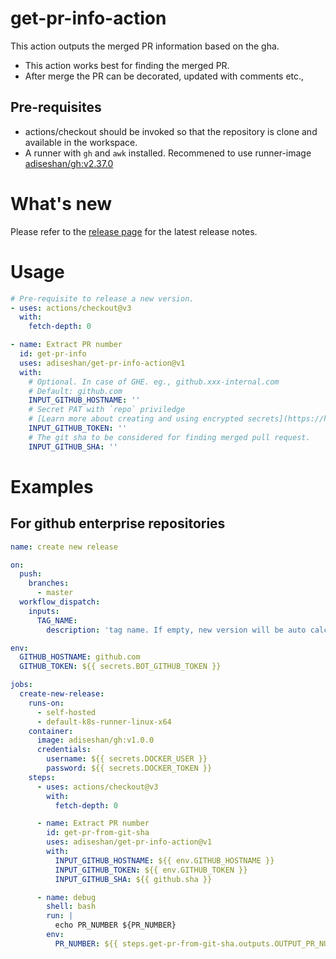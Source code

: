 # get-pr-info-action

This action outputs the merged PR information based on the gha. 

- This action works best for finding the merged PR.
- After merge the PR can be decorated, updated with comments etc.,

## Pre-requisites

- actions/checkout should be invoked so that the repository is clone and available in the workspace.
- A runner with `gh` and `awk` installed. Recommened to use runner-image [adiseshan/gh:v2.37.0](https://hub.docker.com/repository/docker/adiseshan/gh/general)


# What's new

Please refer to the [release page](https://github.com/adiseshan/get-pr-info-action/releases/latest) for the latest release notes.

# Usage

<!-- start usage -->
```yaml
# Pre-requisite to release a new version.
- uses: actions/checkout@v3
  with:
    fetch-depth: 0

- name: Extract PR number
  id: get-pr-info
  uses: adiseshan/get-pr-info-action@v1
  with:
    # Optional. In case of GHE. eg., github.xxx-internal.com
    # Default: github.com
    INPUT_GITHUB_HOSTNAME: ''
    # Secret PAT with `repo` priviledge
    # [Learn more about creating and using encrypted secrets](https://help.github.com/en/actions/automating-your-workflow-with-github-actions/creating-and-using-encrypted-secrets)
    INPUT_GITHUB_TOKEN: ''
    # The git sha to be considered for finding merged pull request.
    INPUT_GITHUB_SHA: ''
```
<!-- end usage -->

# Examples 

## For github enterprise repositories


```yaml
name: create new release

on:
  push:
    branches:
      - master
  workflow_dispatch:
    inputs:
      TAG_NAME:
        description: 'tag name. If empty, new version will be auto calculated.'

env:
  GITHUB_HOSTNAME: github.com
  GITHUB_TOKEN: ${{ secrets.BOT_GITHUB_TOKEN }}

jobs:
  create-new-release:
    runs-on:
      - self-hosted
      - default-k8s-runner-linux-x64
    container: 
      image: adiseshan/gh:v1.0.0
      credentials:
        username: ${{ secrets.DOCKER_USER }}
        password: ${{ secrets.DOCKER_TOKEN }}
    steps:
      - uses: actions/checkout@v3
        with:
          fetch-depth: 0

      - name: Extract PR number
        id: get-pr-from-git-sha
        uses: adiseshan/get-pr-info-action@v1
        with:
          INPUT_GITHUB_HOSTNAME: ${{ env.GITHUB_HOSTNAME }}
          INPUT_GITHUB_TOKEN: ${{ env.GITHUB_TOKEN }}
          INPUT_GITHUB_SHA: ${{ github.sha }}

      - name: debug
        shell: bash
        run: |
          echo PR_NUMBER ${PR_NUMBER}
        env:
          PR_NUMBER: ${{ steps.get-pr-from-git-sha.outputs.OUTPUT_PR_NUMBER }}
```
